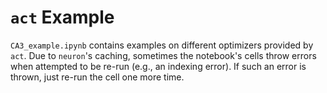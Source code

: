 # `act` Example

`CA3_example.ipynb` contains examples on different optimizers provided by `act`. Due to `neuron`'s caching, sometimes the notebook's cells throw errors when attempted to be re-run (e.g., an indexing error). If such an error is thrown, just re-run the cell one more time.
